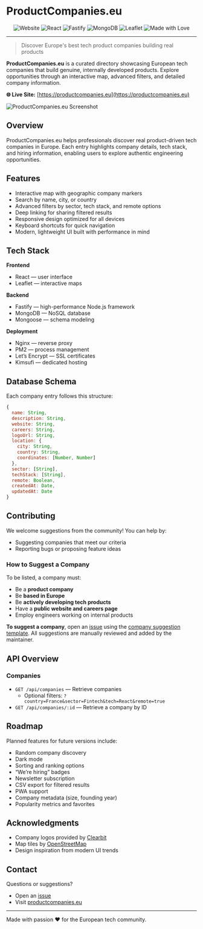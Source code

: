 # ProductCompanies.eu

<div align="center">

![Website](https://img.shields.io/website?url=https%3A%2F%2Fproductcompanies.eu&up_message=online&up_color=0046FF&down_message=offline&down_color=FF9013&style=for-the-badge)
![React](https://img.shields.io/badge/React-18-61DAFB?style=for-the-badge&logo=react&logoColor=white)
![Fastify](https://img.shields.io/badge/Fastify-4-000000?style=for-the-badge&logo=fastify&logoColor=white)
![MongoDB](https://img.shields.io/badge/MongoDB-6-47A248?style=for-the-badge&logo=mongodb&logoColor=white)
![Leaflet](https://img.shields.io/badge/Leaflet-1.9-199900?style=for-the-badge&logo=leaflet&logoColor=white)
![Made with Love](https://img.shields.io/badge/Made%20with-❤️-FF9013?style=for-the-badge)

</div>

---

> Discover Europe's best tech product companies building real products

**ProductCompanies.eu** is a curated directory showcasing European tech companies that build genuine, internally developed products. Explore opportunities through an interactive map, advanced filters, and detailed company information.

**🌐 Live Site:** [https://productcompanies.eu](https://productcompanies.eu)

![ProductCompanies.eu Screenshot](frontend/public/og-image.png)

## Overview

ProductCompanies.eu helps professionals discover real product-driven tech companies in Europe. Each entry highlights company details, tech stack, and hiring information, enabling users to explore authentic engineering opportunities.

## Features

- Interactive map with geographic company markers  
- Search by name, city, or country  
- Advanced filters by sector, tech stack, and remote options  
- Deep linking for sharing filtered results  
- Responsive design optimized for all devices  
- Keyboard shortcuts for quick navigation  
- Modern, lightweight UI built with performance in mind  

## Tech Stack

**Frontend**
- React — user interface  
- Leaflet — interactive maps  

**Backend**
- Fastify — high-performance Node.js framework  
- MongoDB — NoSQL database  
- Mongoose — schema modeling  

**Deployment**
- Nginx — reverse proxy  
- PM2 — process management  
- Let’s Encrypt — SSL certificates  
- Kimsufi — dedicated hosting  

## Database Schema

Each company entry follows this structure:

```javascript
{
  name: String,
  description: String,
  website: String,
  careers: String,
  logoUrl: String,
  location: {
    city: String,
    country: String,
    coordinates: [Number, Number]
  },
  sector: [String],
  techStack: [String],
  remote: Boolean,
  createdAt: Date,
  updatedAt: Date
}
``` 

## Contributing

We welcome suggestions from the community! You can help by:
- Suggesting companies that meet our criteria
- Reporting bugs or proposing feature ideas

### How to Suggest a Company

To be listed, a company must:
- Be a **product company** 
- Be **based in Europe**
- Be **actively developing tech products**
- Have a **public website and careers page**
- Employ engineers working on internal products

**To suggest a company**, open an [issue](../../issues/new) using the [company suggestion template](.github/COMPANY_SUGGESTION.md). All suggestions are manually reviewed and added by the maintainer.

## API Overview

### Companies
- `GET /api/companies` — Retrieve companies  
  - Optional filters: `?country=France&sector=Fintech&tech=React&remote=true`  
- `GET /api/companies/:id` — Retrieve a company by ID  

## Roadmap

Planned features for future versions include:
- Random company discovery  
- Dark mode  
- Sorting and ranking options  
- “We’re hiring” badges  
- Newsletter subscription  
- CSV export for filtered results  
- PWA support  
- Company metadata (size, founding year)  
- Popularity metrics and favorites  

## Acknowledgments

- Company logos provided by [Clearbit](https://clearbit.com)  
- Map tiles by [OpenStreetMap](https://www.openstreetmap.org)  
- Design inspiration from modern UI trends  

## Contact

Questions or suggestions?
- Open an [issue](../../issues)
- Visit [productcompanies.eu](https://productcompanies.eu)

---

Made with passion ❤️ for the European tech community.
